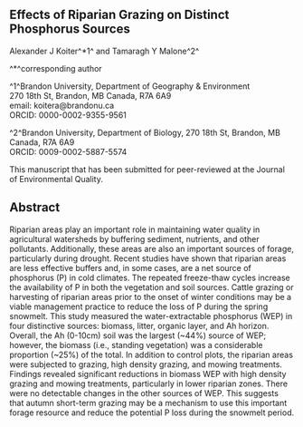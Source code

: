 ## Effects of Riparian Grazing on Distinct Phosphorus Sources

Alexander J Koiter^\*1^ and Tamaragh Y Malone^2^

^\*^corresponding author

^1^Brandon University, Department of Geography & Environment\
270 18th St, Brandon, MB Canada, R7A 6A9\
email: koitera\@brandonu.ca\
ORCID: 0000-0002-9355-9561

^2^Brandon University, Department of Biology, 270 18th St, Brandon, MB Canada, R7A 6A9\
ORCID: 0009-0002-5887-5574

This manuscript that has been submitted for peer-reviewed at the Journal of Environmental Quality.

## Abstract
 Riparian areas play an important role in maintaining water quality in agricultural watersheds by buffering sediment, nutrients, and other pollutants. Additionally, these areas are also an important sources of forage, particularly during drought. Recent studies have shown that riparian areas are less effective buffers and, in some cases, are a net source of phosphorus (P) in cold climates. The repeated freeze-thaw cycles increase the availability of P in both the vegetation and soil sources. Cattle grazing or harvesting of riparian areas prior to the onset of winter conditions may be a viable management practice to reduce the loss of P during the spring snowmelt. This study measured the water-extractable phosphorus (WEP) in four distinctive sources: biomass, litter, organic layer, and Ah horizon. Overall, the Ah (0-10cm) soil was the largest (~44%) source of WEP; however, the biomass (i.e., standing vegetation) was a considerable proportion (~25%) of the total. In addition to control plots, the riparian areas were subjected to grazing, high density grazing, and mowing treatments. Findings revealed significant reductions in biomass WEP with high density grazing and mowing treatments, particularly in lower riparian zones. There were no detectable changes in the other sources of WEP. This suggests that autumn short-term grazing may be a mechanism to use this important forage resource and reduce the potential P loss during the snowmelt period.
